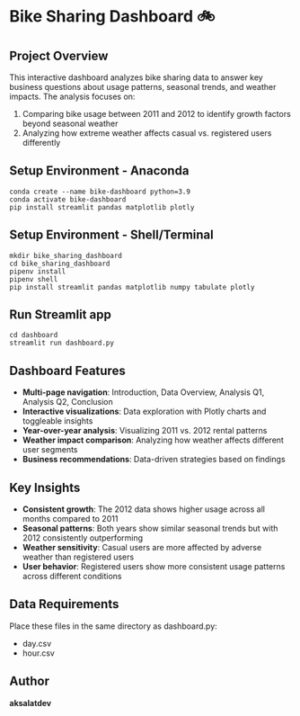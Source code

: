 # Bike Sharing Dashboard 🚲

## Project Overview

This interactive dashboard analyzes bike sharing data to answer key business questions about usage patterns, seasonal trends, and weather impacts. The analysis focuses on:

1. Comparing bike usage between 2011 and 2012 to identify growth factors beyond seasonal weather
2. Analyzing how extreme weather affects casual vs. registered users differently

## Setup Environment - Anaconda

```
conda create --name bike-dashboard python=3.9
conda activate bike-dashboard
pip install streamlit pandas matplotlib plotly
```

## Setup Environment - Shell/Terminal

```
mkdir bike_sharing_dashboard
cd bike_sharing_dashboard
pipenv install
pipenv shell
pip install streamlit pandas matplotlib numpy tabulate plotly
```

## Run Streamlit app

```
cd dashboard
streamlit run dashboard.py
```

## Dashboard Features

-   **Multi-page navigation**: Introduction, Data Overview, Analysis Q1, Analysis Q2, Conclusion
-   **Interactive visualizations**: Data exploration with Plotly charts and toggleable insights
-   **Year-over-year analysis**: Visualizing 2011 vs. 2012 rental patterns
-   **Weather impact comparison**: Analyzing how weather affects different user segments
-   **Business recommendations**: Data-driven strategies based on findings

## Key Insights

-   **Consistent growth**: The 2012 data shows higher usage across all months compared to 2011
-   **Seasonal patterns**: Both years show similar seasonal trends but with 2012 consistently outperforming
-   **Weather sensitivity**: Casual users are more affected by adverse weather than registered users
-   **User behavior**: Registered users show more consistent usage patterns across different conditions

## Data Requirements

Place these files in the same directory as dashboard.py:

-   day.csv
-   hour.csv

## Author

**aksalatdev**
